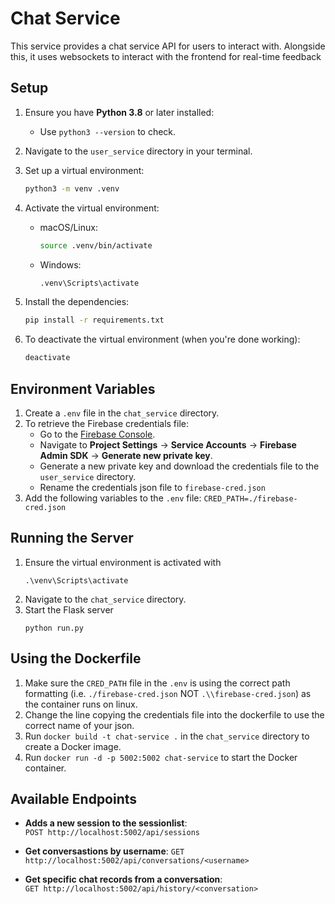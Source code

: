 # Chat Service

This service provides a chat service API for users to interact with.
Alongside this, it uses websockets to interact with the frontend for real-time feedback

## Setup

1. Ensure you have **Python 3.8** or later installed:
   - Use `python3 --version` to check.

2. Navigate to the `user_service` directory in your terminal.

3. Set up a virtual environment:
    ```bash
    python3 -m venv .venv
    ```

4. Activate the virtual environment:
   - macOS/Linux:  
     ```bash
     source .venv/bin/activate
     ```
   - Windows:  
     ```bash
     .venv\Scripts\activate
     ```

5. Install the dependencies:
   ```bash
   pip install -r requirements.txt
   ```

6. To deactivate the virtual environment (when you're done working):
   ```bash
   deactivate
   ```

## Environment Variables

1. Create a `.env` file in the `chat_service` directory.
2. To retrieve the Firebase credentials file:
   - Go to the [Firebase Console](https://console.firebase.google.com/).
   - Navigate to **Project Settings** → **Service Accounts** → **Firebase Admin SDK** -> **Generate new private key**.
   - Generate a new private key and download the credentials file to the `user_service` directory.
   - Rename the credentials json file to `firebase-cred.json`
3. Add the following variables to the `.env` file:
   ```CRED_PATH=./firebase-cred.json```

## Running the Server

1. Ensure the virtual environment is activated with
   ```
   .\venv\Scripts\activate
   ```
2. Navigate to the `chat_service` directory.
3. Start the Flask server
   ```
   python run.py
   ```

## Using the Dockerfile 
1. Make sure the `CRED_PATH` file in the `.env` is using the correct path formatting (i.e. `./firebase-cred.json` NOT `.\\firebase-cred.json`) as the container runs on linux.
2. Change the line copying the credentials file into the dockerfile to use the correct name of your json.
3. Run `docker build -t chat-service .` in the `chat_service` directory to create a Docker image.
4. Run `docker run -d -p 5002:5002 chat-service` to start the Docker container.

## Available Endpoints

- **Adds a new session to the sessionlist**:  
  `POST http://localhost:5002/api/sessions`
  
- **Get conversastions by username**:
  `GET http://localhost:5002/api/conversations/<username>`

- **Get specific chat records from a conversation**:  
  `GET http://localhost:5002/api/history/<conversation>`